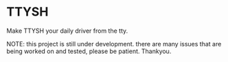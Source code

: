 # TTYSH

Make TTYSH your daily driver from the tty.

NOTE: this project is still under development.
      there are many issues that are being worked on and tested,
      please be patient. Thankyou.

